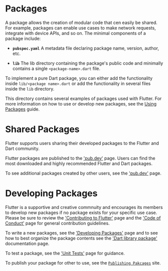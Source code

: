 Packages
================

A package allows the creation of modular code that cen easily be shared. For example, packages
can enable use cases to make network requests, integrate with device APIs, and so on. The minimal
components of a package include:

* **`pubspec.yaml`** A metadata file declaring package name, version, author, etc.

* **`lib`** The lib directory containing the package's public code and minimally contains a single `<package-name>.dart` file.

To implement a pure Dart package, you can either add the functionality inside `lib/<package name>.dart` or add 
the functionality in several files inside the `lib` directory. 

This directory contains several examples of packages used with Flutter. 
For more information on how to use or develop new packages, see the [Using Packages](https://flutter.dev/docs/development/packages-and-plugins/using-packages/) guide.

Shared Packages
===============================
Flutter supports users sharing their developed packages to the Flutter and Dart community. 

Flutter packages are published to the ['pub.dev'](https://pub.dev/) page. Users can find the most downloaded
and highly recommended Flutter and Dart packages.

To see additional packages created by other users, see the ['pub.dev'](https://pub.dev/) page.


Developing Packages
===============================
Flutter is a supportive and creative commnuity and encourages its members to develop new
packages if no package exists for your specific use case. Please be sure to review the 
['Contributing to Flutter'](https://github.com/flutter/flutter/blob/master/CONTRIBUTING.md)
page and the ['Code of Conduct'](https://github.com/flutter/flutter/blob/master/CODE_OF_CONDUCT.md) page 
for general contribution guidelines.

To write a new packages, see the ['Developing Packages'](https://flutter.dev/docs/development/packages-and-plugins/developing-packages) page and to 
see how to best organize the package contents see the ['Dart library package'](https://dart.dev/guides/libraries/create-library-packages) documentation page. 

To test a package, see the ['Unit Tests'](https://flutter.dev/docs/testing#unit-tests) page for guidance. 

To publish your package for other to use, see the [`Publishing Pakcages`](https://pub.dev/help/publishing) site.
